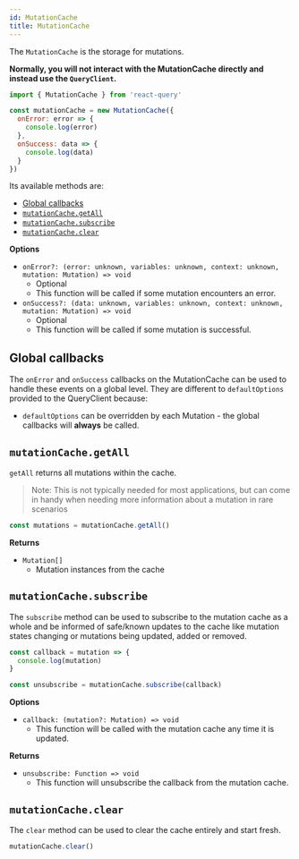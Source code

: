 ```yaml
---
id: MutationCache
title: MutationCache
---
```


The `MutationCache` is the storage for mutations.

**Normally, you will not interact with the MutationCache directly and instead use the `QueryClient`.**

```js
import { MutationCache } from 'react-query'

const mutationCache = new MutationCache({
  onError: error => {
    console.log(error)
  },
  onSuccess: data => {
    console.log(data)
  }
})
```

Its available methods are:

- [Global callbacks](#global-callbacks)
- [`mutationCache.getAll`](#mutationcachegetall)
- [`mutationCache.subscribe`](#mutationcachesubscribe)
- [`mutationCache.clear`](#mutationcacheclear)

**Options**

- `onError?: (error: unknown, variables: unknown, context: unknown, mutation: Mutation) => void`
  - Optional
  - This function will be called if some mutation encounters an error.
- `onSuccess?: (data: unknown, variables: unknown, context: unknown, mutation: Mutation) => void`
  - Optional
  - This function will be called if some mutation is successful.

## Global callbacks

The `onError` and `onSuccess` callbacks on the MutationCache can be used to handle these events on a global level. They are different to `defaultOptions` provided to the QueryClient because:
- `defaultOptions` can be overridden by each Mutation - the global callbacks will **always** be called.

## `mutationCache.getAll`

`getAll` returns all mutations within the cache.

> Note: This is not typically needed for most applications, but can come in handy when needing more information about a mutation in rare scenarios

```js
const mutations = mutationCache.getAll()
```

**Returns**

- `Mutation[]`
  - Mutation instances from the cache

## `mutationCache.subscribe`

The `subscribe` method can be used to subscribe to the mutation cache as a whole and be informed of safe/known updates to the cache like mutation states changing or mutations being updated, added or removed.

```js
const callback = mutation => {
  console.log(mutation)
}

const unsubscribe = mutationCache.subscribe(callback)
```

**Options**

- `callback: (mutation?: Mutation) => void`
  - This function will be called with the mutation cache any time it is updated.

**Returns**

- `unsubscribe: Function => void`
  - This function will unsubscribe the callback from the mutation cache.

## `mutationCache.clear`

The `clear` method can be used to clear the cache entirely and start fresh.

```js
mutationCache.clear()
```
